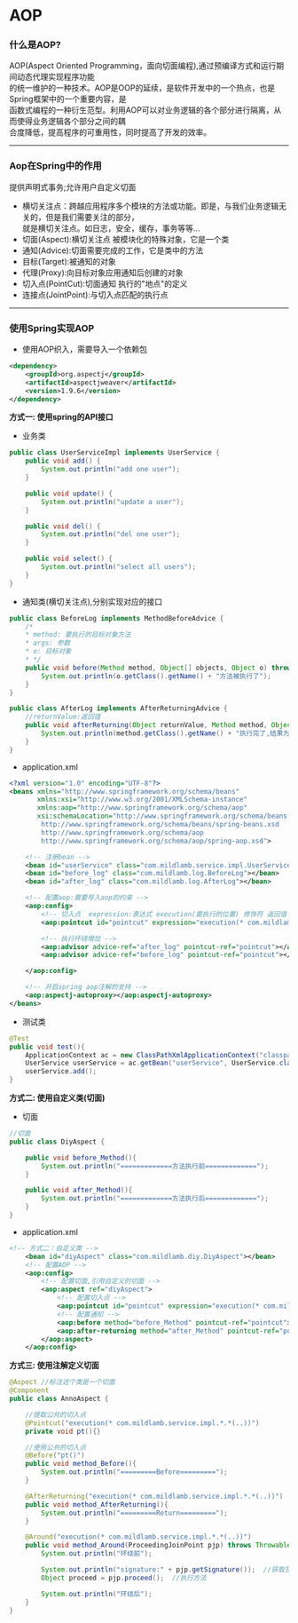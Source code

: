 # AOP
### 什么是AOP?
AOP(Aspect Oriented Programming，面向切面编程),通过预编译方式和运行期间动态代理实现程序功能  
的统一维护的一种技术。AOP是OOP的延续，是软件开发中的一个热点，也是Spring框架中的一个重要内容，是  
函数式编程的一种衍生范型。利用AOP可以对业务逻辑的各个部分进行隔离，从而使得业务逻辑各个部分之间的耦  
合度降低，提高程序的可重用性，同时提高了开发的效率。
<hr>

### Aop在Spring中的作用
提供声明式事务;允许用户自定义切面
- 横切关注点：跨越应用程序多个模块的方法或功能。即是，与我们业务逻辑无关的，但是我们需要关注的部分，  
就是横切关注点。如日志，安全，缓存，事务等等...
- 切面(Aspect):横切关注点 被模块化的特殊对象，它是一个类
- 通知(Advice):切面需要完成的工作，它是类中的方法
- 目标(Target):被通知的对象
- 代理(Proxy):向目标对象应用通知后创建的对象
- 切入点(PointCut):切面通知 执行的"地点"的定义
- 连接点(JointPoint):与切入点匹配的执行点

<hr>


### 使用Spring实现AOP
- 使用AOP织入，需要导入一个依赖包
```xml
<dependency>
    <groupId>org.aspectj</groupId>
    <artifactId>aspectjweaver</artifactId>
    <version>1.9.6</version>
</dependency>
```
**方式一: 使用spring的API接口**  

- 业务类
```java
public class UserServiceImpl implements UserService {
    public void add() {
        System.out.println("add one user");
    }

    public void update() {
        System.out.println("update a user");
    }

    public void del() {
        System.out.println("del one user");
    }

    public void select() {
        System.out.println("select all users");
    }
}
```
- 通知类(横切关注点),分别实现对应的接口
```java
public class BeforeLog implements MethodBeforeAdvice {
    /*
    * method: 要执行的目标对象方法
    * args: 参数
    * o: 目标对象
    * */
    public void before(Method method, Object[] objects, Object o) throws Throwable {
        System.out.println(o.getClass().getName() + "方法被执行了");
    }
}
```
```java
public class AfterLog implements AfterReturningAdvice {
    //returnValue:返回值
    public void afterReturning(Object returnValue, Method method, Object[] objects, Object o1) throws Throwable {
        System.out.println(method.getClass().getName() + "执行完了,结果为:" + returnValue);
    }
}
```
- application.xml
```xml
<?xml version="1.0" encoding="UTF-8"?>
<beans xmlns="http://www.springframework.org/schema/beans"
       xmlns:xsi="http://www.w3.org/2001/XMLSchema-instance"
       xmlns:aop="http://www.springframework.org/schema/aop"
       xsi:schemaLocation="http://www.springframework.org/schema/beans
        http://www.springframework.org/schema/beans/spring-beans.xsd
        http://www.springframework.org/schema/aop
        http://www.springframework.org/schema/aop/spring-aop.xsd">

    <!-- 注册bean -->
    <bean id="userService" class="com.mildlamb.service.impl.UserServiceImpl"></bean>
    <bean id="before_log" class="com.mildlamb.log.BeforeLog"></bean>
    <bean id="after_log" class="com.mildlamb.log.AfterLog"></bean>

    <!-- 配置aop:需要导入aop的约束 -->
    <aop:config>
        <!-- 切入点  expression:表达式 execution(要执行的位置) 修饰符 返回值 包名.类名.方法名(参数列表)-->
        <aop:pointcut id="pointcut" expression="execution(* com.mildlamb.service.*.*(..))"/>

        <!-- 执行环绕增加 -->
        <aop:advisor advice-ref="after_log" pointcut-ref="pointcut"></aop:advisor>
        <aop:advisor advice-ref="before_log" pointcut-ref="pointcut"></aop:advisor>

    </aop:config>

    <!-- 开启spring aop注解的支持 -->
    <aop:aspectj-autoproxy></aop:aspectj-autoproxy>
</beans>
```
- 测试类
```java
@Test
public void test(){
    ApplicationContext ac = new ClassPathXmlApplicationContext("classpath:application.xml");
    UserService userService = ac.getBean("userService", UserService.class);
    userService.add();
}
```
**方式二: 使用自定义类(切面)**

- 切面
```java
//切面
public class DiyAspect {

    public void before_Method(){
        System.out.println("=============方法执行前=============");
    }

    public void after_Method(){
        System.out.println("=============方法执行后=============");
    }
}
```
- application.xml
```xml
<!-- 方式二：自定义类 -->
    <bean id="diyAspect" class="com.mildlamb.diy.DiyAspect"></bean>
    <!-- 配置AOP -->
    <aop:config>
        <!-- 配置切面,引用自定义的切面 -->
        <aop:aspect ref="diyAspect">
            <!-- 配置切入点 -->
            <aop:pointcut id="pointcut" expression="execution(* com.mildlamb.service.impl.*.*(..))"/>
            <!-- 配置通知 -->
            <aop:before method="before_Method" pointcut-ref="pointcut"></aop:before>
            <aop:after-returning method="after_Method" pointcut-ref="pointcut"></aop:after-returning>
        </aop:aspect>
    </aop:config>
```
**方式三: 使用注解定义切面**
```java
@Aspect //标注这个类是一个切面
@Component
public class AnnoAspect {

    //提取公共的切入点
    @Pointcut("execution(* com.mildlamb.service.impl.*.*(..))")
    private void pt(){}

    //使用公共的切入点
    @Before("pt()")
    public void method_Before(){
        System.out.println("=========Before=========");
    }

    @AfterReturning("execution(* com.mildlamb.service.impl.*.*(..))")
    public void method_AfterReturning(){
        System.out.println("=========Return=========");
    }

    @Around("execution(* com.mildlamb.service.impl.*.*(..))")
    public void method_Around(ProceedingJoinPoint pjp) throws Throwable {
        System.out.println("环绕前");

        System.out.println("signature:" + pjp.getSignature());  //获取签名
        Object proceed = pjp.proceed();  //执行方法

        System.out.println("环绕后");
    }
}

```
